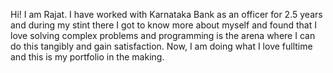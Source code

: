 Hi! I am Rajat. I have worked with Karnataka Bank as an officer for 2.5 years and during my stint there I got to know more about myself and found that I love solving complex problems and programming is the arena where I can do this tangibly and gain satisfaction. 
Now, I am doing what I love fulltime and this is my portfolio in the making.